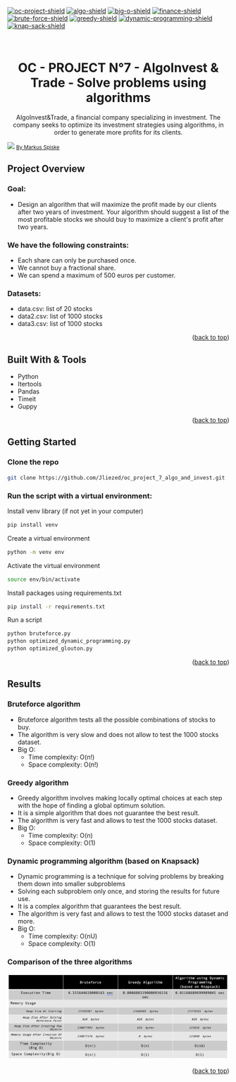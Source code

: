 <div id="top"></div>

<!-- PROJECT SHIELDS -->
<!--
*** I'm using markdown "reference style" links for readability.
*** Reference links are enclosed in brackets [ ] instead of parentheses ( ).
*** See the bottom of this document for the declaration of the reference variables
*** for contributors-url, forks-url, etc. This is an optional, concise syntax you may use.
*** https://www.markdownguide.org/basic-syntax/#reference-style-links
-->

[![oc-project-shield][oc-project-shield]][oc-project-url]
[![algo-shield][algo-shield]][algo-url]
[![big-o-shield][big-o-shield]][big-o-url]
[![finance-shield][finance-shield]][finance-url]
[![brute-force-shield][brute-force-shield]][brute-force-url]
[![greedy-shield][greedy-shield]][greedy-url]
[![dynamic-programming-shield][dynamic-programming-shield]][dynamic-programming-url]
[![knap-sack-shield][knap-sack-shield]][knap-sack-url]
<!-- PROJECT LOGO -->
<br />
<div align="center">

<h1 align="center">OC - PROJECT N°7 - AlgoInvest & Trade - Solve problems using algorithms </h1>

  <p align="center">
AlgoInvest&Trade, a financial company specializing in investment. The company seeks to optimize its investment strategies using algorithms, in order to generate more profits for its clients.    <br />

  </p>
</div>


<img src="https://images.unsplash.com/photo-1526374965328-7f61d4dc18c5?ixlib=rb-4.0.3&ixid=MnwxMjA3fDB8MHxwaG90by1wYWdlfHx8fGVufDB8fHx8&auto=format&fit=crop&w=1470&q=80">
<a href="https://images.unsplash.com/photo-1526374965328-7f61d4dc18c5?ixlib=rb-4.0.3&ixid=MnwxMjA3fDB8MHxwaG90by1wYWdlfHx8fGVufDB8fHx8&auto=format&fit=crop&w=1470&q=80"><small>By Markus Spiske</small></a>

<!-- ABOUT THE PROJECT -->

## Project Overview
### Goal:
- Design an algorithm that will maximize the profit made by our clients after two years of investment. Your algorithm should suggest a list of the most profitable stocks we should buy to maximize a client's profit after two years.

### We have the following constraints:
- Each share can only be purchased once.
- We cannot buy a fractional share.
- We can spend a maximum of 500 euros per customer. 

### Datasets:
- data.csv: list of 20 stocks
- data2.csv: list of 1000 stocks
- data3.csv: list of 1000 stocks


<p align="right">(<a href="#top">back to top</a>)</p>

## Built With & Tools

* Python
* Itertools
* Pandas
* Timeit
* Guppy

<p align="right">(<a href="#top">back to top</a>)</p>



<!-- GETTING STARTED -->

## Getting Started

### Clone the repo

   ```sh
   git clone https://github.com/Jliezed/oc_project_7_algo_and_invest.git
   ```

### Run the script with a virtual environment:

Install venv library (if not yet in your computer)

   ```sh
   pip install venv
   ```

Create a virtual environment

   ```sh
   python -m venv env
   ```

Activate the virtual environment

   ```sh
   source env/bin/activate
   ```

Install packages using requirements.txt

   ```sh
   pip install -r requirements.txt
   ```

Run a script

   ```sh
   python bruteforce.py
   python optimized_dynamic_programming.py
   python optimized_glouton.py
   ```

<p align="right">(<a href="#top">back to top</a>)</p>


## Results
### Bruteforce algorithm
- Bruteforce algorithm tests all the possible combinations of stocks to buy. 
- The algorithm is very slow and does not allow to test the 1000 stocks dataset.
- Big O:
  - Time complexity: O(n!)
  - Space complexity: O(n!)

### Greedy algorithm
- Greedy algorithm involves making locally optimal choices at each step with the hope of finding a global optimum solution.
- It is a simple algorithm that does not guarantee the best result. 
- The algorithm is very fast and allows to test the 1000 stocks dataset.
- Big O:
  - Time complexity: O(n)
  - Space complexity: O(1)

### Dynamic programming algorithm (based on Knapsack)
- Dynamic programming is a technique for solving problems by breaking them down into smaller subproblems
- Solving each subproblem only once, and storing the results for future use. 
- It is a complex algorithm that guarantees the best result.
- The algorithm is very fast and allows to test the 1000 stocks dataset and more.
- Big O:
  - Time complexity: O(nU)
  - Space complexity: O(1)

### Comparison of the three algorithms
![Algorithms comparison](images/algorithms_comparison.png)


<p align="right">(<a href="#top">back to top</a>)</p>






<!-- MARKDOWN LINKS & IMAGES -->
<!-- https://www.markdownguide.org/basic-syntax/#reference-style-links -->

[oc-project-shield]: https://img.shields.io/badge/OPENCLASSROOMS-PROJECT-blueviolet?style=for-the-badge
[oc-project-url]: https://openclassrooms.com/fr/paths/518-developpeur-dapplication-python

[algo-shield]: https://img.shields.io/badge/-ALGORITHMS-blue?style=for-the-badge
[algo-url]: https://en.wikipedia.org/wiki/Algorithm

[big-o-shield]: https://img.shields.io/badge/-BIG%20O-blue?style=for-the-badge
[big-o-url]: https://en.wikipedia.org/wiki/Big_O_notation

[finance-shield]: https://img.shields.io/badge/-FINANCE-blue?style=for-the-badge
[finance-url]: https://en.wikipedia.org/wiki/Finance

[brute-force-shield]: https://img.shields.io/badge/-BRUTE%20FORCE-blue?style=for-the-badge
[brute-force-url]: https://en.wikipedia.org/wiki/Brute-force_search

[greedy-shield]: https://img.shields.io/badge/-GREEDY-blue?style=for-the-badge
[greedy-url]: https://en.wikipedia.org/wiki/Greedy_algorithm

[dynamic-programming-shield]: https://img.shields.io/badge/-DYNAMIC%20PROGRAMMING-blue?style=for-the-badge
[dynamic-programming-url]: https://en.wikipedia.org/wiki/Dynamic_programming

[knap-sack-shield]: https://img.shields.io/badge/-KNAPSACK-blue?style=for-the-badge
[knap-sack-url]: https://en.wikipedia.org/wiki/Knapsack_problem
